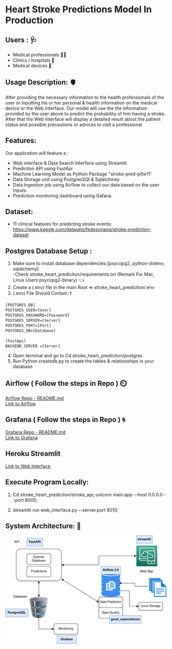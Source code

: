 # Heart Stroke Predictions Model In Production

## Users : :stethoscope:
* Medical professionals :man_health_worker:
* Clinics / hospitals :hospital:
* Medical devices :microscope:

## Usage Description: :anatomical_heart:

After providing the necessary information to the health professionals of the user or inputting his or her personal & health information on the medical device or the Web Interface.
Our model will use the the information provided by the user above to predict the probability of him having a stroke. 
After that the Web interface will display a detailed result about the patient status and possible precautions or advices to visit a professional

## Features:
Our application will feature a :
* Web interface & Data Search Interface using Streamlit
* Prediciton API using FastApi
* Machine Learning Model as Python Package "stroke-pred-p0w11'
* Data Storage unit using PostgresSQl & Sqlalchmey
* Data Ingestion job using Airflow to collect our data based on the user inputs.
* Prediction monitoring dashboard using Gafana

## Dataset: 
* 11 clinical features for predicting stroke events:<br>
https://www.kaggle.com/datasets/fedesoriano/stroke-prediction-dataset</br>

## Postgres Database Setup :

1. Make sure to install database dependencies [psycopg2, python-dotenv, sqlalchemy]<br>
   -Check stroke_heart_prediciton/requirements.txt (Remark For Mac, Linux Users psycopg2-binary) :point_left:</br>
3. Create a (.env) file in the main Root =>  stroke_heart_prediciton/.env
4. (.env) File Should Contain: :exclamation: 
```
[POSTGRES_DB]
POSTGRES_USER=[User]
POSTGRES_PASSWORD=[Password]
POSTGRES_SERVER=[Server]
POSTGRES_PORT=[Port]
POSTGRES_DB=[Database]

[FastApi]
BACKEND_SERVER =[Server]

```
4. Open terminal and go to Cd stroke_heart_prediciton/postgres 
5. Run Python createdb.py to create the tables & relationships in your database

## Airflow ( Follow the steps in Repo ) :timer_clock:
[Airflow Repo - README.md](https://github.com/Isaacgv/stroke_prediction_airflow#readme)<br>
[Link to Airflow](http://34.135.123.223:8052/)</br>
## Grafana ( Follow the steps in Repo ) :cyclone:
[Grafana Repo - README.md](https://github.com/Patrick844/grafana-heroku#readme)<br>
[Link to Grafana](https://grafa-stroke.herokuapp.com/d/LDFHt43nk/feature-monitoring?orgId=1)</br>

## Heroku  Streamlit 
[Link to Web Interface](http://35.238.16.200:8501/)

## Execute Program Locally:

1. Cd stroke_heart_prediciton/stroke_api; uvicorn  main:app --host 0.0.0.0 --port 8005;

2. streamlit run web_interface.py --server.port 8010;

## System Architecture: :bricks:
![Screenshot 2022-04-27 at 6 56 27 PM](DSP.drawio.png)
